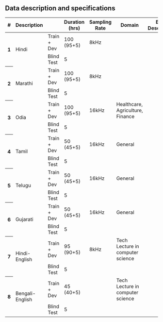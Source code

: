 <br>
<h2> Data description and specifications </h2>
<table id="tablePreview" class="table table-striped table-sm">
  <thead>
  <tr>
      <th>#</th>
      <th>Description</th>
      <th></th>
      <th>Duration (hrs)</th>
      <th>Sampling Rate</th>
      <th>Domain</th>
      <th>Brief Description</th>
      <th>Download Link</th>
    </tr>
  </thead>
  <!--Table head-->
  <!--Table body-->
  <tbody>
    <tr>
      <th scope="row" rowspan="2">1</th>
      <td rowspan="2">Hindi</td>
      <td>Train + Dev</td>
      <td>100 (95+5)</td>
      <td>8kHz</td>
      <td></td>
      <td></td>
      <td></td>
    </tr>
    <tr>
      <td>Blind Test</td>
      <td>5</td>
      <td></td>
      <td></td>
      <td></td>
      <td></td>
    </tr>
    <tr>
      <th scope="row" rowspan="2">2</th>
      <td rowspan="2">Marathi</td>
      <td>Train + Dev</td>
      <td>100 (95+5)</td>
      <td>8kHz</td>
      <td></td>
      <td></td>
      <td></td>
    </tr>
    <tr>
      <td>Blind Test</td>
      <td>5</td>
      <td></td>
      <td></td>
      <td></td>
      <td></td>
    </tr>
    <tr>
      <th scope="row" rowspan="2">3</th>
      <td rowspan="2">Odia</td>
      <td>Train + Dev</td>
      <td>100 (95+5)</td>
      <td>16kHz</td>
      <td>Healthcare, Agriculture, Finance</td>
      <td></td>
      <td></td>
    </tr>
    <tr>
      <td>Blind Test</td>
      <td>5</td>
      <td></td>
      <td></td>
      <td></td>
      <td></td>
    </tr>
    <tr>
      <th scope="row" rowspan="2">4</th>
      <td rowspan="2">Tamil</td>
      <td>Train + Dev</td>
      <td>50 (45+5)</td>
      <td>16kHz</td>
      <td>General</td>
      <td></td>
      <td></td>
    </tr>
    <tr>
      <td>Blind Test</td>
      <td>5</td>
      <td></td>
      <td></td>
      <td></td>
      <td></td>
    </tr>
    <tr>
      <th scope="row" rowspan="2">5</th>
      <td rowspan="2">Telugu</td>
      <td>Train + Dev</td>
      <td>50 (45+5)</td>
      <td>16kHz</td>
      <td>General</td>
      <td></td>
      <td></td>
    </tr>
    <tr>
      <td>Blind Test</td>
      <td>5</td>
      <td></td>
      <td></td>
      <td></td>
      <td></td>
    </tr>
    <tr>
      <th scope="row" rowspan="2">6</th>
      <td rowspan="2">Gujarati</td>
      <td>Train + Dev</td>
      <td>50 (45+5)</td>
      <td>16kHz</td>
      <td>General</td>
      <td></td>
      <td></td>
    </tr>
    <tr>
      <td>Blind Test</td>
      <td>5</td>
      <td></td>
      <td></td>
      <td></td>
      <td></td>
    </tr>
    <tr>
      <th scope="row" rowspan="2">7</th>
      <td rowspan="2">Hindi-English</td>
      <td>Train + Dev</td>
      <td>95 (90+5)</td>
      <td>8kHz</td>
      <td>Tech Lecture in computer science</td>
      <td></td>
      <td></td>
    </tr>
    <tr>
      <td>Blind Test</td>
      <td>5</td>
      <td></td>
      <td></td>
      <td></td>
      <td></td>
    </tr>
    <tr>
      <th scope="row" rowspan="2">8</th>
      <td rowspan="2">Bengali-English</td>
      <td>Train + Dev</td>
      <td>45 (40+5)</td>
      <td></td>
      <td>Tech Lecture in computer science</td>
      <td></td>
      <td></td>
    </tr>
    <tr>
      <td>Blind Test</td>
      <td>5</td>
      <td></td>
      <td></td>
      <td></td>
      <td></td>
    </tr>
  </tbody>
</table>

